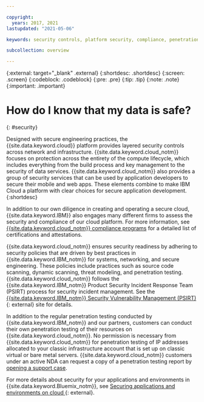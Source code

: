 ```yaml
---

copyright:
  years: 2017, 2021
lastupdated: "2021-05-06"

keywords: security controls, platform security, compliance, penetration testing

subcollection: overview

---
```


{:external: target="_blank" .external}
{:shortdesc: .shortdesc}
{:screen: .screen}
{:codeblock: .codeblock}
{:pre: .pre}
{:tip: .tip}
{:note: .note}
{:important: .important}

# How do I know that my data is safe?
{: #security}

Designed with secure engineering practices, the {{site.data.keyword.cloud}} platform provides layered security controls across network and infrastructure. {{site.data.keyword.cloud_notm}} focuses on protection across the entirety of the compute lifecycle, which includes everything from the build process and key management to the security of data services. {{site.data.keyword.cloud_notm}} also provides a group of security services that can be used by application developers to secure their mobile and web apps. These elements combine to make IBM Cloud a platform with clear choices for secure application development.
{:shortdesc}

In addition to our own diligence in creating and operating a secure cloud, {{site.data.keyword.IBM}} also engages many different firms to assess the security and compliance of our cloud platform. For more information, see [{{site.data.keyword.cloud_notm}} compliance programs](https://www.ibm.com/cloud/compliance) for a detailed list of certifications and attestations.

{{site.data.keyword.cloud_notm}} ensures security readiness by adhering to security policies that are driven by best practices in {{site.data.keyword.IBM_notm}} for systems, networking, and secure engineering. These policies include practices such as source code scanning, dynamic scanning, threat modeling, and penetration testing. {{site.data.keyword.cloud_notm}} follows the {{site.data.keyword.IBM_notm}} Product Security Incident Response Team (PSIRT) process for security incident management. See the [{{site.data.keyword.IBM_notm}} Security Vulnerability Management (PSIRT)](https://www.ibm.com/trust/security-psirt){: external} site for details.

In addition to the regular penetration testing conducted by {{site.data.keyword.IBM_notm}} and our partners, customers can conduct their own penetration testing of their resources on {{site.data.keyword.cloud_notm}}. No permission is necessary from {{site.data.keyword.cloud_notm}} for penetration testing of IP addresses allocated to your classic infrastructure account that is set up on classic virtual or bare metal servers. {{site.data.keyword.cloud_notm}} customers under an active NDA can request a copy of a penetration testing report by [opening a support case](https://cloud.ibm.com/unifiedsupport/supportcenter). 

For more details about security for your applications and environments in {{site.data.keyword.Bluemix_notm}}, see [Securing applications and environments on cloud ](https://www.ibm.com/cloud/garage/architectures/securityArchitecture){: external}.
